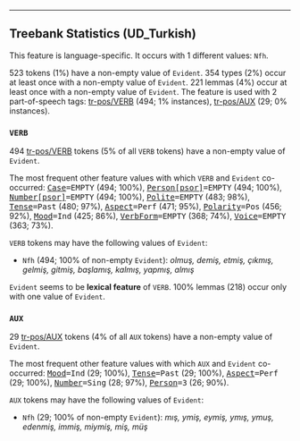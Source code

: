 

--------------------------------------------------------------------------------

## Treebank Statistics (UD_Turkish)

This feature is language-specific.
It occurs with 1 different values: `Nfh`.

523 tokens (1%) have a non-empty value of `Evident`.
354 types (2%) occur at least once with a non-empty value of `Evident`.
221 lemmas (4%) occur at least once with a non-empty value of `Evident`.
The feature is used with 2 part-of-speech tags: [tr-pos/VERB]() (494; 1% instances), [tr-pos/AUX]() (29; 0% instances).

### `VERB`

494 [tr-pos/VERB]() tokens (5% of all `VERB` tokens) have a non-empty value of `Evident`.

The most frequent other feature values with which `VERB` and `Evident` co-occurred: <tt><a href="Case.html">Case</a>=EMPTY</tt> (494; 100%), <tt><a href="Person[psor].html">Person[psor]</a>=EMPTY</tt> (494; 100%), <tt><a href="Number[psor].html">Number[psor]</a>=EMPTY</tt> (494; 100%), <tt><a href="Polite.html">Polite</a>=EMPTY</tt> (483; 98%), <tt><a href="Tense.html">Tense</a>=Past</tt> (480; 97%), <tt><a href="Aspect.html">Aspect</a>=Perf</tt> (471; 95%), <tt><a href="Polarity.html">Polarity</a>=Pos</tt> (456; 92%), <tt><a href="Mood.html">Mood</a>=Ind</tt> (425; 86%), <tt><a href="VerbForm.html">VerbForm</a>=EMPTY</tt> (368; 74%), <tt><a href="Voice.html">Voice</a>=EMPTY</tt> (363; 73%).

`VERB` tokens may have the following values of `Evident`:

* `Nfh` (494; 100% of non-empty `Evident`): <em>olmuş, demiş, etmiş, çıkmış, gelmiş, gitmiş, başlamış, kalmış, yapmış, almış</em>

`Evident` seems to be **lexical feature** of `VERB`. 100% lemmas (218) occur only with one value of `Evident`.

### `AUX`

29 [tr-pos/AUX]() tokens (4% of all `AUX` tokens) have a non-empty value of `Evident`.

The most frequent other feature values with which `AUX` and `Evident` co-occurred: <tt><a href="Mood.html">Mood</a>=Ind</tt> (29; 100%), <tt><a href="Tense.html">Tense</a>=Past</tt> (29; 100%), <tt><a href="Aspect.html">Aspect</a>=Perf</tt> (29; 100%), <tt><a href="Number.html">Number</a>=Sing</tt> (28; 97%), <tt><a href="Person.html">Person</a>=3</tt> (26; 90%).

`AUX` tokens may have the following values of `Evident`:

* `Nfh` (29; 100% of non-empty `Evident`): <em>mış, ymiş, eymiş, ymış, ymuş, edenmiş, immiş, miymiş, miş, müş</em>

